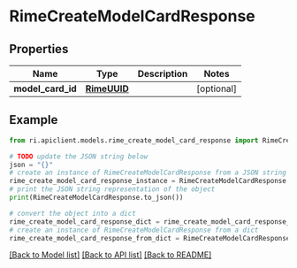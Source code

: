 # RimeCreateModelCardResponse


## Properties

Name | Type | Description | Notes
------------ | ------------- | ------------- | -------------
**model_card_id** | [**RimeUUID**](RimeUUID.md) |  | [optional] 

## Example

```python
from ri.apiclient.models.rime_create_model_card_response import RimeCreateModelCardResponse

# TODO update the JSON string below
json = "{}"
# create an instance of RimeCreateModelCardResponse from a JSON string
rime_create_model_card_response_instance = RimeCreateModelCardResponse.from_json(json)
# print the JSON string representation of the object
print(RimeCreateModelCardResponse.to_json())

# convert the object into a dict
rime_create_model_card_response_dict = rime_create_model_card_response_instance.to_dict()
# create an instance of RimeCreateModelCardResponse from a dict
rime_create_model_card_response_from_dict = RimeCreateModelCardResponse.from_dict(rime_create_model_card_response_dict)
```
[[Back to Model list]](../README.md#documentation-for-models) [[Back to API list]](../README.md#documentation-for-api-endpoints) [[Back to README]](../README.md)

